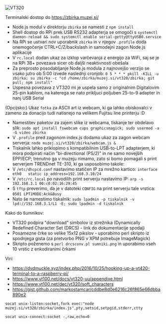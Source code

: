 ![VT320](https://raw.githubusercontent.com/markostamcar/muzej.si/master/vt320/vt320.jpg)

Terminalski dostop do https://zbirka.muzej.si/
- Node.js modul v direktorju `zbirka` se namesti z `npm install`
- Shell dostop do RPi prek USB RS232 adapterja se omogoči s `systemctl daemon-reload && sudo systemctl enable serial-getty@ttyUSB0.service`
- Na RPi se ustvari nov uporabnik `zbirka` in v njegov `.profile` doda onemogočenje CTRL+C/Z/backslash in samodejni zagon Node.js aplikacije
- V `rc.local` dodan ukaz za izklop varčevanja z energijo za WiFi, saj se je na RPi 3B+ povezava sicer ob daljši neaktivnosti obešala
- Za preprosto posodabljanje Node.js modula z najnovejšo verzijo se vsako jutro ob 5:00 izvede naslednji cronjob:
`0 5 * * * pkill -KILL -u zbirka; su zbirka -c "cd /home/zbirka/muzej.si/vt320/zbirka; git pull; npm install"`
- Uspesna povezava z VT320 mi je uspela samo z originalnim Digitalovim 25-pin kablom, na katerega se nato prikljuci poljuben 25-to-9 adapter in nanj USB Serial

(Opcijsko:) Ukaz `fotka` za ASCII art iz webcam, ki ga lahko obiskovalci v zameno za donacijo tudi natisnejo na velikem Fujitsu line printerju :D

- Namestitev paketov za zajem slike iz webcama, tiskanje ter obdelavo slik:
`sudo apt install fswebcam cups graphicsmagick; sudo usermod -a -G video zbirka`
- V `.profile` pred zagonom index.js dodamo ukaz za zagon webcam serverja: `node muzej.si/vt320/zbirka/webcam.js &`
- Tiskalnik lahko priklopimo s kompatibilnim USB-to-LPT adapterjem, ki mora podpirati način "bi-directional (PS/2)" in ne samo novejših EPP/ECP; trenutno ga v muzeju nimamo, zato si bomo pomagali s print serverjem TRENDnet TE-310, ki ga usposobimo takole:
- V `/etc/dhcpcd.conf` nastavimo statičen IP za mrežno kartico: `interface eth0   static ip_address=192.168.3.10/24`
- V `/etc/rc.local` po navodilih print serverju nastavimo IP: `arp -s 192.168.3.1 00:c0:02:16:29:45`
- S `tftp` preverimo, da je v datoteki `CONFIG` na print serverju tale vrstica: `0501 LPT1MODE:Ack&Busy`
- Nato še namestimo tiskalnik: `sudo lpadmin -p tiskalnik -v lpd://192.168.3.1/L1 -E; sudo lpadmin -d tiskalnik`

Kako do šumnikov:
- VT320 podpira "download" simbolov iz strežnika (Dynamically Redefined Character Set (DRCS) - link do dokumentacije spodaj)
- Posamezne črke so velike 15x12 pikslov - uporabimo perl skripto iz spodnjega gista (za pretvorbo PNG v XPM potrebuje ImageMagick)
- Skripto poženemo s `perl drcsconv.pl sumniki.png` in uporabimo vseh 10 vrstic z enkodiranimi črkami

Viri:
- https://dvdmuckle.xyz/index.php/2016/10/25/hooking-up-a-vt420-terminal-to-a-raspberry-pi/
- https://www.vt100.net/docs/vt320-uu/appendixe.html
- https://www.vt100.net/dec/vt320/soft_characters
- https://gist.github.com/markostamcar/cddbe8d0e6216c26f865e66dbba890e2


`socat unix-listen:socket,fork exec:"node muzej.si/vt320/zbirka/index.js",pty,setsid,setpgid,stderr,ctty`

`socat unix-connect:socket -,raw,echo=0`
